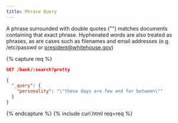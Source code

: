 ```yaml
---
title: Phrase Query
---
```


A phrase surrounded with double quotes ("") matches documents containing that exact phrase. Hyphenated words are also treated as phrases, as are cases such as filenames and email addresses (e.g. /etc/passwd or president@whitehouse.gov)

{% capture req %}

```json
GET /bank/:search?pretty

{
  "_query": {
    "personality": "\"these days are few and far between\""
  }
}
```
{% endcapture %}
{% include curl.html req=req %}
